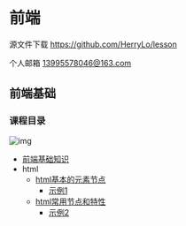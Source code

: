 # 前端

源文件下载 https://github.com/HerryLo/lesson

个人邮箱 13995578046@163.com

## 前端基础

### 课程目录

![img](../img/1530758094483.jpg)

- [前端基础知识](./baseLesson/lesson1.md)
- html
    - [html基本的元素节点](./baseLesson/lesson2/lesson2.md)
        - [示例1](./baseLesson/lesson2/lesson23.html)
    - [html常用节点和特性](./baseLesson/lesson3/lesson3.md)
        - [示例2](./baseLesson/lesson3/lesson33.html)